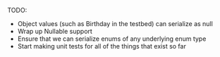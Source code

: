 TODO:

* Object values (such as Birthday in the testbed) can serialize as null
* Wrap up Nullable<T> support
* Ensure that we can serialize enums of any underlying enum type
* Start making unit tests for all of the things that exist so far
